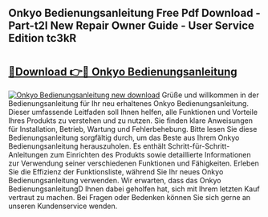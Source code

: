 ## Onkyo Bedienungsanleitung Free Pdf Download - Part-t2I New Repair Owner Guide - User Service Edition tc3kR

# <h2><a href="http://df5hc1q.blite.top/?on=Onkyo+Bedienungsanleitung">🔗Download 👉🔴 Onkyo Bedienungsanleitung</a></h2>

[![Onkyo Bedienungsanleitung new download](https://i.imgur.com/lujVjoI.png)](http://df5hc1q.blite.top/?on=Onkyo+Bedienungsanleitung)
Grüße und willkommen in der Bedienungsanleitung für Ihr neu erhaltenes Onkyo Bedienungsanleitung. Dieser umfassende Leitfaden soll Ihnen helfen, alle Funktionen und Vorteile Ihres Produkts zu verstehen und zu nutzen. Sie finden klare Anweisungen für Installation, Betrieb, Wartung und Fehlerbehebung. Bitte lesen Sie diese Bedienungsanleitung sorgfältig durch, um das Beste aus Ihrem Onkyo Bedienungsanleitung herauszuholen. Es enthält Schritt-für-Schritt-Anleitungen zum Einrichten des Produkts sowie detaillierte Informationen zur Verwendung seiner verschiedenen Funktionen und Fähigkeiten. Erleben Sie die Effizienz der Funktionsliste, während Sie Ihr neues Onkyo Bedienungsanleitung verwenden. Wir erwarten, dass das Onkyo BedienungsanleitungD Ihnen dabei geholfen hat, sich mit Ihrem letzten Kauf vertraut zu machen. Bei Fragen oder Bedenken können Sie sich gerne an unseren Kundenservice wenden.
